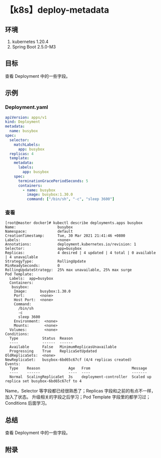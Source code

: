 # 【k8s】deploy-metadata

## 环境

1. kubernetes 1.20.4
2. Spring Boot 2.5.0-M3

## 目标

查看 Deployment 中的一些字段。

## 示例

### Deployment.yaml

```yaml
apiVersion: apps/v1
kind: Deployment
metadata:
  name: busybox
spec:
  selector:
    matchLabels:
      app: busybox
  replicas: 4
  template:
    metadata:
      labels:
        app: busybox
    spec:
      terminationGracePeriodSeconds: 5
      containers:
        - name: busybox
          image: busybox:1.30.0
          command: ["/bin/sh", "-c", "sleep 3600"]
```

### 查看

```
[root@master docker]# kubectl describe deployments.apps busybox
Name:                   busybox
Namespace:              default
CreationTimestamp:      Tue, 30 Mar 2021 21:41:46 +0800
Labels:                 <none>
Annotations:            deployment.kubernetes.io/revision: 1
Selector:               app=busybox
Replicas:               4 desired | 4 updated | 4 total | 0 available | 4 unavailable
StrategyType:           RollingUpdate
MinReadySeconds:        0
RollingUpdateStrategy:  25% max unavailable, 25% max surge
Pod Template:
  Labels:  app=busybox
  Containers:
   busybox:
    Image:      busybox:1.30.0
    Port:       <none>
    Host Port:  <none>
    Command:
      /bin/sh
      -c
      sleep 3600
    Environment:  <none>
    Mounts:       <none>
  Volumes:        <none>
Conditions:
  Type           Status  Reason
  ----           ------  ------
  Available      False   MinimumReplicasUnavailable
  Progressing    True    ReplicaSetUpdated
OldReplicaSets:  <none>
NewReplicaSet:   busybox-6bd65c67cf (4/4 replicas created)
Events:
  Type    Reason             Age   From                   Message
  ----    ------             ----  ----                   -------
  Normal  ScalingReplicaSet  3s    deployment-controller  Scaled up replica set busybox-6bd65c67cf to 4
```

Name，Selector 等字段都已经很熟悉了；Replicas 字段和之前的有点不一样，加入了状态。
升级相关的字段之后学习；Pod Template 字段里的都学习过；Conditions 后面学习。

## 总结

查看 Deployment 中的一些字段。

## 附录
